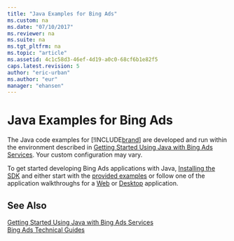 ```yaml
---
title: "Java Examples for Bing Ads"
ms.custom: na
ms.date: "07/10/2017"
ms.reviewer: na
ms.suite: na
ms.tgt_pltfrm: na
ms.topic: "article"
ms.assetid: 4c1c58d3-46ef-4d19-a0c0-68cf6b1e82f5
caps.latest.revision: 5
author: "eric-urban"
ms.author: "eur"
manager: "ehansen"
---
```

# Java Examples for Bing Ads
The Java code examples for [!INCLUDE[brand](../../../concepts/includes/brand.md)] are developed and run within the environment described in [Getting Started Using Java with Bing Ads Services](../../../concepts/getting-started-using-java-with-bing-ads-services.md). Your custom configuration may vary.

To get started developing Bing Ads applications with Java, [Installing the SDK](../../../concepts/getting-started-using-java-with-bing-ads-services.md#installation) and either start with the [provided examples](http://go.microsoft.com/fwlink/?LinkId=525443) or follow one of the application walkthroughs for a [Web](../../../concepts/walkthrough--bing-ads-web-application-in-java.md) or [Desktop](../../../concepts/walkthrough--bing-ads-desktop-application-in-java.md) application.

## See Also
[Getting Started Using Java with Bing Ads Services](../../../concepts/getting-started-using-java-with-bing-ads-services.md)  
[Bing Ads Technical Guides](../../../concepts/bing-ads-technical-guides.md)  

